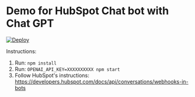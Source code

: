 # Demo for HubSpot Chat bot with Chat GPT

[![Deploy](https://www.herokucdn.com/deploy/button.svg)](https://heroku.com/deploy?template=https://github.com/samisund/chatgpt/tree/main
)

Instructions:
1. Run: `npm install`
2. Run: `OPENAI_API_KEY=XXXXXXXXXX npm start`
3. Follow HubSpot's instructions: https://developers.hubspot.com/docs/api/conversations/webhooks-in-bots
